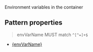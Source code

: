 Environment variables in the container

## Pattern properties

> envVarName MUST match `^[^=]+$`

* [{envVarName}](envVar.md)
